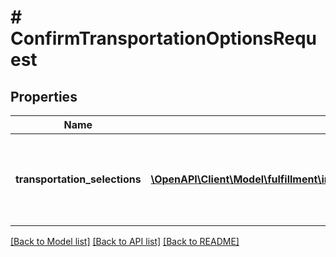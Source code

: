# # ConfirmTransportationOptionsRequest

## Properties

Name | Type | Description | Notes
------------ | ------------- | ------------- | -------------
**transportation_selections** | [**\OpenAPI\Client\Model\fulfillment\inbound\v2024_03_20\TransportationSelection[]**](TransportationSelection.md) | Information needed to confirm one of the available transportation options. |

[[Back to Model list]](../../README.md#models) [[Back to API list]](../../README.md#endpoints) [[Back to README]](../../README.md)
